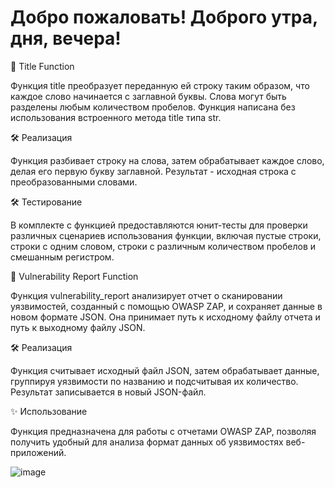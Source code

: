 # Добро пожаловать! Доброго утра, дня, вечера!

🌟 Title Function

Функция title преобразует переданную ей строку таким образом, что каждое слово начинается с заглавной буквы. Слова могут быть разделены любым количеством пробелов. Функция написана без использования встроенного метода title типа str.

🛠️ Реализация

Функция разбивает строку на слова, затем обрабатывает каждое слово, делая его первую букву заглавной. Результат - исходная строка с преобразованными словами.

🛠️ Тестирование

В комплекте с функцией предоставляются юнит-тесты для проверки различных сценариев использования функции, включая пустые строки, строки с одним словом, строки с различным количеством пробелов и смешанным регистром.


🚀 Vulnerability Report Function

Функция vulnerability_report анализирует отчет о сканировании уязвимостей, созданный с помощью OWASP ZAP, и сохраняет данные в новом формате JSON. Она принимает путь к исходному файлу отчета и путь к выходному файлу JSON.

🛠️ Реализация

Функция считывает исходный файл JSON, затем обрабатывает данные, группируя уязвимости по названию и подсчитывая их количество. Результат записывается в новый JSON-файл.
 
✨ Использование

Функция предназначена для работы с отчетами OWASP ZAP, позволяя получить удобный для анализа формат данных об уязвимостях веб-приложений.

![image](https://github.com/EL-MEDVEDO/function_title-zapproxy_json_processing/assets/110033694/fecca3b4-42bf-471d-9ab4-fc673237586d)
